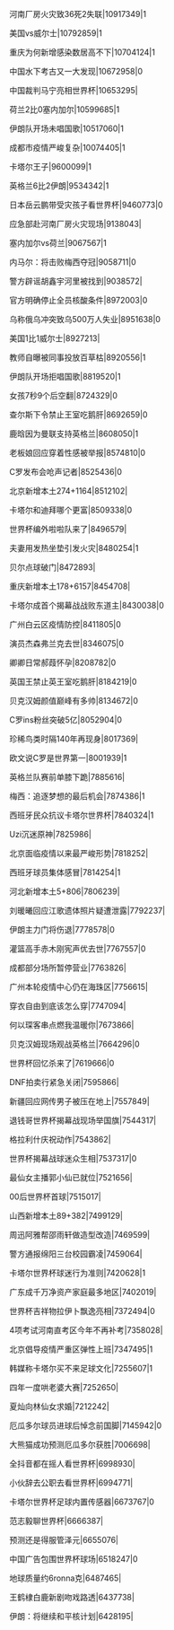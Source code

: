 河南厂房火灾致36死2失联|10917349|1

美国vs威尔士|10792859|1

重庆为何新增感染数居高不下|10704124|1

中国水下考古又一大发现|10672958|0

中国裁判马宁亮相世界杯|10653295|

荷兰2比0塞内加尔|10599685|1

伊朗队开场未唱国歌|10517060|1

成都市疫情严峻复杂|10074405|1

卡塔尔王子|9600099|1

英格兰6比2伊朗|9534342|1

日本岳云鹏带受灾孩子看世界杯|9460773|0

应急部赴河南厂房火灾现场|9138043|

塞内加尔vs荷兰|9067567|1

内马尔：将击败梅西夺冠|9058711|0

警方辟谣胡鑫宇河里被找到|9038572|

官方明确停止全员核酸条件|8972003|0

乌称俄乌冲突致乌500万人失业|8951638|0

美国1比1威尔士|8927213|

教师自曝被同事投放百草枯|8920556|1

伊朗队开场拒唱国歌|8819520|1

女孩7秒9个后空翻|8724329|0

查尔斯下令禁止王室吃鹅肝|8692659|0

鹿晗因为曼联支持英格兰|8608050|1

老板娘回应穿着性感被举报|8574810|0

C罗发布会呛声记者|8525436|0

北京新增本土274+1164|8512102|

卡塔尔和迪拜哪个更富|8509338|0

世界杯编外啦啦队来了|8496579|

夫妻用发热坐垫引发火灾|8480254|1

贝尔点球破门|8472893|

重庆新增本土178+6157|8454708|

卡塔尔成首个揭幕战战败东道主|8430038|0

广州白云区疫情防控|8411805|0

演员杰森弗兰克去世|8346075|0

卿卿日常郝葭怀孕|8208782|0

英国王禁止英王室吃鹅肝|8184219|0

贝克汉姆颜值巅峰有多帅|8134672|0

C罗ins粉丝突破5亿|8052904|0

珍稀鸟类时隔140年再现身|8017369|

欧文说C罗是世界第一|8001939|1

英格兰队赛前单膝下跪|7885616|

梅西：追逐梦想的最后机会|7874386|1

西班牙民众抗议卡塔尔世界杯|7840324|1

Uzi沉迷原神|7825986|

北京面临疫情以来最严峻形势|7818252|

西班牙球员集体感冒|7814254|1

河北新增本土5+806|7806239|

刘暖曦回应江歌遗体照片疑遭泄露|7792237|

伊朗主力门将伤退|7778578|0

灌篮高手赤木刚宪声优去世|7767557|0

成都部分场所暂停营业|7763826|

广州本轮疫情中心仍在海珠区|7756615|

穿衣自由到底该怎么穿|7747094|

何以琛客串点燃我温暖你|7673866|

贝克汉姆现场观战英格兰|7664296|0

世界杯回忆杀来了|7619666|0

DNF拍卖行紧急关闭|7595866|

新疆回应网传男子被压在地上|7557849|

退钱哥世界杯揭幕战现场举国旗|7544317|

格拉利什庆祝动作|7543862|

世界杯揭幕战球迷众生相|7537317|0

最仙女主播郭小仙已就位|7521656|

00后世界杯首球|7515017|

山西新增本土89+382|7499129|

周迅阿雅帮邵雨轩做造型改造|7469599|

警方通报绵阳三台校园霸凌|7459064|

卡塔尔世界杯球迷行为准则|7420628|1

广东成千万净资产家庭最多地区|7402019|

世界杯吉祥物拉伊卜飘逸亮相|7372494|0

4项考试河南直考区今年不再补考|7358028|

北京倡导疫情严重区弹性上班|7347495|1

韩媒称卡塔尔买不来足球文化|7255607|1

四年一度哄老婆大赛|7252650|

夏灿向林仙女求婚|7212242|

厄瓜多尔球员进球后悼念前国脚|7145942|0

大熊猫成功预测厄瓜多尔获胜|7006698|

全抖音都在摇人看世界杯|6998930|

小伙辞去公职去看世界杯|6994771|

卡塔尔世界杯足球内置传感器|6673767|0

范志毅聊世界杯|6666387|

预测还是得服管泽元|6655076|

中国广告包围世界杯球场|6518247|0

地球质量约6ronna克|6487465|

王鹤棣白鹿新剧吻戏路透|6437738|

伊朗：将继续和平核计划|6428195|

